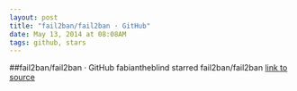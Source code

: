 ```yaml
---
layout: post
title: "fail2ban/fail2ban · GitHub"
date: May 13, 2014 at 08:08AM
tags: github, stars
---
```

##fail2ban/fail2ban · GitHub
fabiantheblind starred fail2ban/fail2ban
[link to source](http://ift.tt/QD69RL) 
